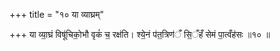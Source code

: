 +++
title = "१० या व्याघ्रम्"

+++
या व्या॒घ्रं विषू॑चिको॒भौ वृकं॑ च॒ रक्ष॑ति। श्ये॒नं प॑त॒त्रिण॑ँ सि॒ँहँ सेमं पा॒त्वँह॑सः ॥१० ॥